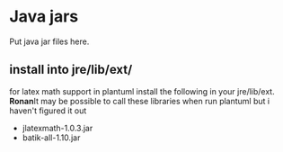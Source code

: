 # Java jars

Put java jar files here.

## install into  jre/lib/ext/
for latex math support in plantuml install the following in your jre/lib/ext.
**Ronan**It may be possible to call these libraries when run plantuml but i haven't figured it out
   - jlatexmath-1.0.3.jar 
   - batik-all-1.10.jar
